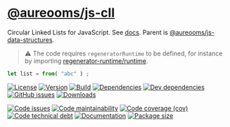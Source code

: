 [@aureooms/js-cll](https://aureooms.github.io/js-cll)
==

Circular Linked Lists for JavaScript.
See [docs](https://aureooms.github.io/js-cll/index.html).
Parent is [@aureooms/js-data-structures](https://github.com/aureooms/js-data-structures).

> :warning: The code requires `regeneratorRuntime` to be defined, for instance by importing
> [regenerator-runtime/runtime](https://www.npmjs.com/package/regenerator-runtime).

```js
let list = from( "abc" ) ;
```

[![License](https://img.shields.io/github/license/aureooms/js-cll.svg)](https://raw.githubusercontent.com/aureooms/js-cll/main/LICENSE)
[![Version](https://img.shields.io/npm/v/@aureooms/js-cll.svg)](https://www.npmjs.org/package/@aureooms/js-cll)
[![Build](https://img.shields.io/travis/aureooms/js-cll/main.svg)](https://travis-ci.org/aureooms/js-cll/branches)
[![Dependencies](https://img.shields.io/david/aureooms/js-cll.svg)](https://david-dm.org/aureooms/js-cll)
[![Dev dependencies](https://img.shields.io/david/dev/aureooms/js-cll.svg)](https://david-dm.org/aureooms/js-cll?type=dev)
[![GitHub issues](https://img.shields.io/github/issues/aureooms/js-cll.svg)](https://github.com/aureooms/js-cll/issues)
[![Downloads](https://img.shields.io/npm/dm/@aureooms/js-cll.svg)](https://www.npmjs.org/package/@aureooms/js-cll)

[![Code issues](https://img.shields.io/codeclimate/issues/aureooms/js-cll.svg)](https://codeclimate.com/github/aureooms/js-cll/issues)
[![Code maintainability](https://img.shields.io/codeclimate/maintainability/aureooms/js-cll.svg)](https://codeclimate.com/github/aureooms/js-cll/trends/churn)
[![Code coverage (cov)](https://img.shields.io/codecov/c/gh/aureooms/js-cll/main.svg)](https://codecov.io/gh/aureooms/js-cll)
[![Code technical debt](https://img.shields.io/codeclimate/tech-debt/aureooms/js-cll.svg)](https://codeclimate.com/github/aureooms/js-cll/trends/technical_debt)
[![Documentation](https://aureooms.github.io/js-cll/badge.svg)](https://aureooms.github.io/js-cll/source.html)
[![Package size](https://img.shields.io/bundlephobia/minzip/@aureooms/js-cll)](https://bundlephobia.com/result?p=@aureooms/js-cll)
